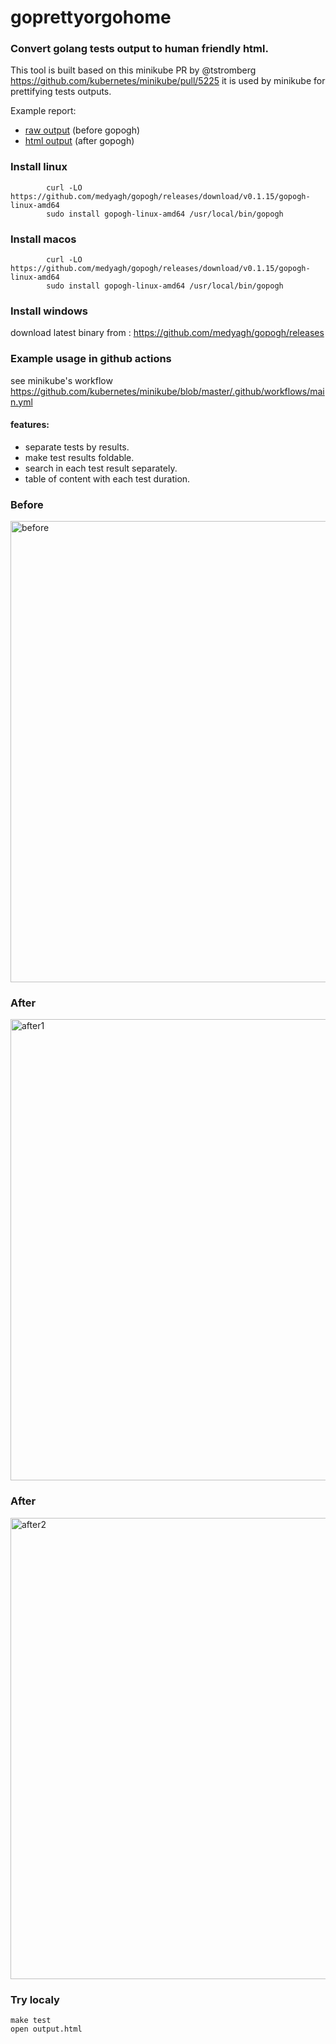 # goprettyorgohome
### Convert golang tests output to human friendly html.

This tool is built based on this minikube PR by @tstromberg https://github.com/kubernetes/minikube/pull/5225 it is used by minikube for prettifying tests outputs.

Example report:  
- [raw output](https://storage.googleapis.com/minikube-builds/logs/6258/VirtualBox_Linux.txt) (before gopogh)
- [html output](https://storage.googleapis.com/minikube-builds/logs/6258/VirtualBox_Linux.html) (after gopogh)

### Install linux
```
        curl -LO https://github.com/medyagh/gopogh/releases/download/v0.1.15/gopogh-linux-amd64
        sudo install gopogh-linux-amd64 /usr/local/bin/gopogh
```

### Install macos
```
        curl -LO https://github.com/medyagh/gopogh/releases/download/v0.1.15/gopogh-linux-amd64
        sudo install gopogh-linux-amd64 /usr/local/bin/gopogh
```

### Install windows
download latest binary from :
https://github.com/medyagh/gopogh/releases


### Example usage in github actions

see minikube's workflow 
https://github.com/kubernetes/minikube/blob/master/.github/workflows/main.yml


#### features:
- separate tests by results.
- make test results foldable.
- search in each test result separately.
- table of content with each test duration.


### Before
<img src="https://raw.githubusercontent.com/medyagh/gopogh/master/images/before.png" width="738" alt="before">

### After
<img src="https://raw.githubusercontent.com/medyagh/gopogh/master/images/after1.png" width="738" alt="after1">

### After
<img src="https://raw.githubusercontent.com/medyagh/gopogh/master/images/after2.png" width="738" alt="after2">


### Try localy 
```
make test
open output.html
```